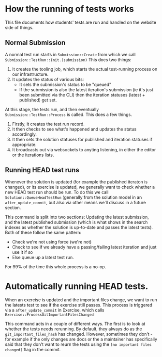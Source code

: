 # How the running of tests works

This file documents how students' tests are run and handled on the website side of things.

## Normal Submission

A normal test run starts in `Submission::Create` from which we call `Submission::TestRun::Init.(submission)`
This does two things:

1. It creates the tooling job, which starts the actual test-running process on our infrastructure.
2. It updates the status of various bits:
   - It sets the submission's status to be "queued"
   - If the submission is also the latest iteration's submission (ie it's just been submitted via the CLI) then the iteration statuses (latest + published) get set.

At this stage, the tests run, and then eventually `Submission::TestRun::Process` is called.
This does a few things.

1. Firstly, it creates the test run record.
2. It then checks to see what's happened and updates the status accordingly.
3. It then sets the solution statuses for published and iteration statuses if appropriate.
4. It broadcasts out via websockets to anyting listening, in either the editor or the iterations lists.

## Running HEAD test runs

Whenever the solution is updated (for example the published iteraton is changed), or its exercise is updated, we generally want to check whether a new HEAD test run should be run.
To do this we call `Solution::QueueHeadTestRun` (generally from the solution model in an `after_update_commit`, but also via other means we'll discuss in a future section.

This command is split into two sections: Updating the latest submission, and the latest published submission (which is what shows in the search indexes as whether the solution is up-to-date and passes the latest tests).
Both of these follow the same pattern:

- Check we're not using force (we're not)
- Check to see if we already have a passing/failing latest iteration and just use it if so
- Else queue up a latest test run.

For 99% of the time this whole process is a no-op.

# Automatically running HEAD tests.

When an exercise is updated and the important files change, we want to run the latests test to see if the exercise still passes.
This process is triggered via a `after_update_commit` in Exercise, which calls `Exercise::ProcessGitImportantFilesChanged`

This command acts in a couple of different ways.
The first is to look at whether the tests needs rerunning.
By default, they always do as the `git_important_files_hash` has changed.
However, sometimes they don't - for example if the only changes are docs or the a maintainer has specifically said that they don't want to reurn the tests using the `[no important files changed]` flag in the commit.
